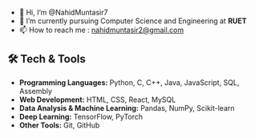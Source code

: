- 👋 Hi, I’m @NahidMuntasir7
- 🌱 I’m currently pursuing Computer Science and Engineering at **RUET**
- 📫 How to reach me : [nahidmuntasir2@gmail.com](mailto:nahidmuntasir2@gmail.com)

## 🛠️ Tech & Tools
- **Programming Languages:** Python, C, C++, Java, JavaScript, SQL, Assembly  
- **Web Development:** HTML, CSS, React, MySQL  
- **Data Analysis & Machine Learning:** Pandas, NumPy, Scikit-learn  
- **Deep Learning:** TensorFlow, PyTorch  
- **Other Tools:** Git, GitHub
